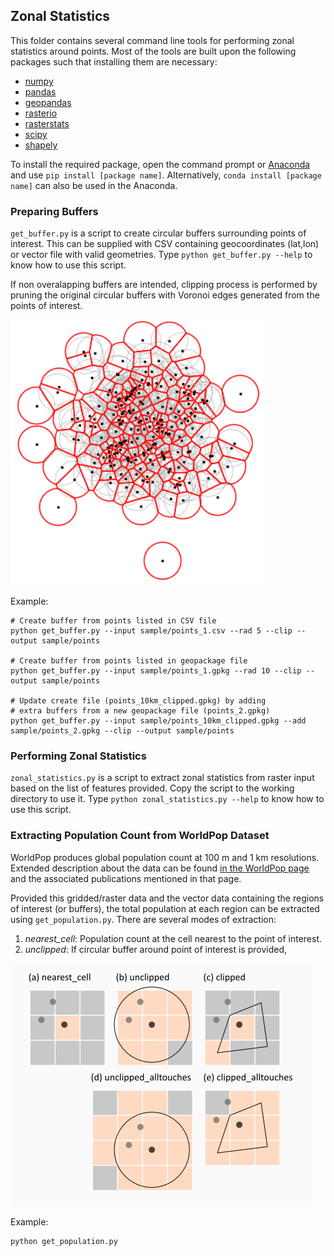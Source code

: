 ## Zonal Statistics

This folder contains several command line tools for performing zonal statistics around points. Most of the tools are built upon the following packages such that installing them are necessary:
- [numpy](https://numpy.org)
- [pandas](https://pandas.pydata.org)
- [geopandas](https://geopandas.org)
- [rasterio](https://rasterio.readthedocs.io)
- [rasterstats](https://pythonhosted.org/rasterstats/)
- [scipy](https://scipy.org)
- [shapely](https://shapely.readthedocs.io/en/stable/manual.html)

To install the required package, open the command prompt or [Anaconda](https://www.anaconda.com) and use `pip install [package name]`. Alternatively, `conda install [package name]` can also be used in the Anaconda.

### Preparing Buffers
`get_buffer.py` is a script to create circular buffers surrounding points of interest. This can be supplied with CSV containing geocoordinates (lat,lon) or vector file with valid geometries. Type `python get_buffer.py --help` to know how to use this script.

If non overalapping buffers are intended, clipping process is performed by pruning the original circular buffers with Voronoi edges generated from the points of interest.

![clipped_buffer](fig/clipped.png)

Example:
```
# Create buffer from points listed in CSV file
python get_buffer.py --input sample/points_1.csv --rad 5 --clip --output sample/points

# Create buffer from points listed in geopackage file
python get_buffer.py --input sample/points_1.gpkg --rad 10 --clip --output sample/points

# Update create file (points_10km_clipped.gpkg) by adding 
# extra buffers from a new geopackage file (points_2.gpkg)
python get_buffer.py --input sample/points_10km_clipped.gpkg --add sample/points_2.gpkg --clip --output sample/points
```

### Performing Zonal Statistics
`zonal_statistics.py` is a script to extract zonal statistics from raster input based on the list of features provided. Copy the script to the working directory to use it. Type `python zonal_statistics.py --help` to know how to use this script.

### Extracting Population Count from WorldPop Dataset
WorldPop produces global population count at 100 m and 1 km resolutions. Extended description about the data can be found [in the WorldPop page](https://hub.worldpop.org/project/categories?id=3) and the associated publications mentioned in that page.

Provided this gridded/raster data and the vector data containing the regions of interest (or buffers), the total population at each region can be extracted using `get_population.py`. There are several modes of extraction:
1. *nearest_cell*: Population count at the cell nearest to the point of interest.
2. *unclipped*: If circular buffer around point of interest is provided, 

![aggregation](fig/aggregation.png)

Example:
```python
python get_population.py
```